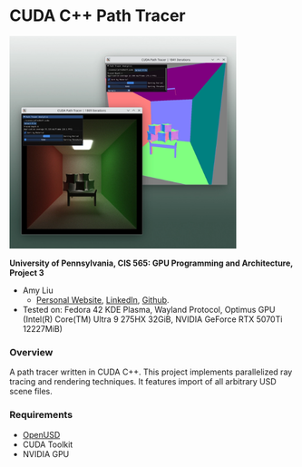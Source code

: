 CUDA C++ Path Tracer
================

<img src="img/jelloshelf_preview.webp" width="400">

**University of Pennsylvania, CIS 565: GPU Programming and Architecture, Project 3**

- Amy Liu
  - [Personal Website](https://amyliu.dev), [LinkedIn](https://linkedin.com/in/miyalana), [Github](https://github.com/mialana).
- Tested on: Fedora 42 KDE Plasma, Wayland Protocol, Optimus GPU (Intel(R) Core(TM) Ultra 9 275HX 32GiB, NVIDIA GeForce RTX 5070Ti 12227MiB)

### Overview
A path tracer written in CUDA C++. This project implements parallelized ray tracing and rendering techniques. It features import of all arbitrary USD scene files.

### Requirements

- [OpenUSD](https://github.com/PixarAnimationStudios/OpenUSD.git)
- CUDA Toolkit
- NVIDIA GPU
